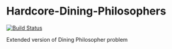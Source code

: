 # Hardcore-Dining-Philosophers

[![Build Status](https://travis-ci.org/jzych/Hardcore-Dining-Philosophers.svg?branch=master)](https://travis-ci.org/jzych/Hardcore-Dining-Philosophers)

Extended version of Dining Philosopher problem
